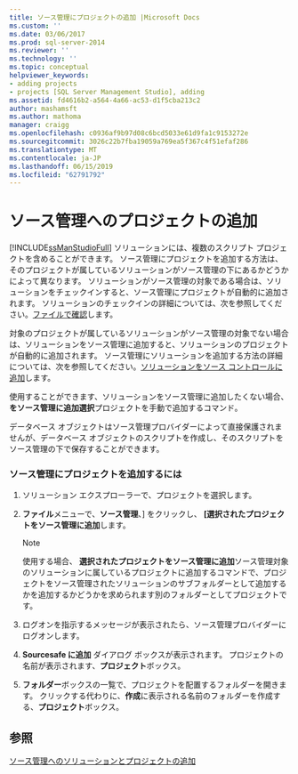 ```yaml
---
title: ソース管理にプロジェクトの追加 |Microsoft Docs
ms.custom: ''
ms.date: 03/06/2017
ms.prod: sql-server-2014
ms.reviewer: ''
ms.technology: ''
ms.topic: conceptual
helpviewer_keywords:
- adding projects
- projects [SQL Server Management Studio], adding
ms.assetid: fd4616b2-a564-4a66-ac53-d1f5cba213c2
author: mashamsft
ms.author: mathoma
manager: craigg
ms.openlocfilehash: c0936af9b97d08c6bcd5033e61d9fa1c9153272e
ms.sourcegitcommit: 3026c22b7fba19059a769ea5f367c4f51efaf286
ms.translationtype: MT
ms.contentlocale: ja-JP
ms.lasthandoff: 06/15/2019
ms.locfileid: "62791792"
---
```

# <a name="add-projects-to-source-control"></a>ソース管理へのプロジェクトの追加
  [!INCLUDE[ssManStudioFull](../includes/ssmanstudiofull-md.md)] ソリューションには、複数のスクリプト プロジェクトを含めることができます。 ソース管理にプロジェクトを追加する方法は、そのプロジェクトが属しているソリューションがソース管理の下にあるかどうかによって異なります。 ソリューションがソース管理の対象である場合は、ソリューションをチェックインすると、ソース管理にプロジェクトが自動的に追加されます。 ソリューションのチェックインの詳細については、次を参照してください。[ファイルで確認](../../2014/database-engine/check-in-files.md)します。  
  
 対象のプロジェクトが属しているソリューションがソース管理の対象でない場合は、ソリューションをソース管理に追加すると、ソリューションのプロジェクトが自動的に追加されます。 ソース管理にソリューションを追加する方法の詳細については、次を参照してください。[ソリューションをソース コントロールに追加](../../2014/database-engine/add-solutions-to-source-control.md)します。  
  
 使用することができます、ソリューションをソース管理に追加したくない場合、**をソース管理に追加選択**プロジェクトを手動で追加するコマンド。  
  
 データベース オブジェクトはソース管理プロバイダーによって直接保護されませんが、データベース オブジェクトのスクリプトを作成し、そのスクリプトをソース管理の下で保存することができます。  
  
### <a name="to-add-a-project-to-source-control"></a>ソース管理にプロジェクトを追加するには  
  
1.  ソリューション エクスプローラーで、プロジェクトを選択します。  
  
2.  **ファイル**メニューで、**ソース管理**、] をクリックし、 **[選択されたプロジェクトをソース管理に追加**します。  
  
    > [!NOTE]  
    >  使用する場合、 **選択されたプロジェクトをソース管理に追加**ソース管理対象のソリューションに属しているプロジェクトに追加するコマンドで、プロジェクトをソース管理されたソリューションのサブフォルダーとして追加するかを追加するかどうかを求められます別のフォルダーとしてプロジェクトです。  
  
3.  ログオンを指示するメッセージが表示されたら、ソース管理プロバイダーにログオンします。  
  
4.  **Sourcesafe に追加** ダイアログ ボックスが表示されます。 プロジェクトの名前が表示されます、**プロジェクト**ボックス。  
  
5.  **フォルダー**ボックスの一覧で、プロジェクトを配置するフォルダーを開きます。 クリックする代わりに、**作成**に表示される名前のフォルダーを作成する、**プロジェクト**ボックス。  
  
## <a name="see-also"></a>参照  
 [ソース管理へのソリューションとプロジェクトの追加](../../2014/database-engine/add-solutions-and-projects-to-source-control.md)  
  
  
